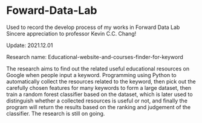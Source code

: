 # Foward-Data-Lab
Used to record the develop process of my works in Forward Data Lab</br>
Sincere appreciation to professor Kevin C.C. Chang!

Update: 2021.12.01

Research name: Educational-website-and-courses-finder-for-keyword

The research aims to find out the related useful educational resources on Google when people input a keyword.
Programming using Python to automatically collect the resources related to the keyword, then pick out the carefully
chosen features for many keywords to form a large dataset, then train a random forest classifier based on the dataset,
which is later used to distinguish whether a collected resources is useful or not, and finally the program will return the
results based on the ranking and judgement of the classifier. The research is still on going.
